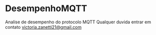 # DesempenhoMQTT
Analise de desempenho do protocolo MQTT 
Qualquer duvida entrar em contato victoria.zanetti21@gmail.com
